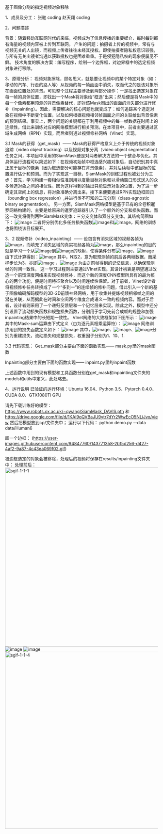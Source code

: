 基于图像分割的指定视频对象移除

1、成员及分工：
张驰
    coding
赵天翔
    coding

2、问题描述

背景：随着移动互联网时代的来临，视频成为了信息传播的重要媒介，每时每刻都有海量的视频内容被上传到互联网。
产生的问题：拍摄者上传的视频中，常有与视频无关的人出镜，而视频上传者往往未经其授权。即使拍摄者隐私权意识较强，与所有无关出镜者沟通以获取授权也是困难重重。于是侵犯隐私权的现象便屡见不鲜。
技术角度的解决方案：编写程序，绘制一个边界框，对边界框中的选定视频对象进行移除。

3、原理分析：
视频对象擦除，顾名思义，就是要让视频中的某个特定对象（如：移动的汽车、行走的路人等）从视频的每一帧画面中消失，取而代之的是该对象所在画面位置处的背景。可见整个过程主要涉及到两部分操作：一是找出选定对象在每一帧的具体位置，即找出一个Mask将对象给“框选”出来；然后便是将Mask中的每一个像素都用预测的背景像素替代，即对该Mask圈出的画面的消失部分进行修补（inpainting）。因此，需要解决的核心问题也就变成了：如何追踪某个选定对象在视频中不断变化位置，以及如何根据视频相邻帧画面之间的关联给出背景像素的预测结果。事实上，两个问题的关键都在于利用视频中的每一帧数据在时间上的连续性，借此来训练对应的网络模型进行相关预测。在本项目中，前者主要通过区域生成网络（RPN）实现，而后者则通过视频修补网络（VInet）实现。

3.1 Mask的获得（get_mask）——
Mask的获得严格意义上介于传统的视频对象追踪（video object tracking）以及视频对象分离（video object segmentation）任务之间，本项目中采用的SiamMask便是对两者解决方法的一个整合与优化。其具体运行流程可以简述如下：在视频初始帧中框选感兴趣对象后，自动识别其中真正属于目标的像素（因为框选部分可能存在背景像素），并对后续帧中该目标的位置进行估计和预测。而为了实现这一目标，SiamMask的训练过程也被划分为三步：首先，学习构建一套相似性准则用以度量目标对象和以滑动窗口形式送入的众多候选对象之间的相似性。因为这样得到的输出只能显示对象的位置，为了进一步确定其空间上的信息，将对象准确分离出来，接下来便要通过RPN实现边框回归（bounding box regression）,并进行类不可知的二元分割（class-agnostic binary segmentation）。
另一方面，SiamMask网络模型是基于已有的全卷积暹罗网络构建的，主要是给原来的暹罗追踪器引入了一个额外的分支和损失函数。而这一改变将得到两种SiamMask变体：三分支变体和双分支变体。其结构简图如下：
![image](https://user-images.githubusercontent.com/94847760/147634865-defadc54-a195-4edc-9baf-2eb9be56ef8e.png)
二者将分别优化多任务损失函数![image](https://user-images.githubusercontent.com/94847760/147635617-d4409682-f574-4058-b02d-2f8510873f7d.png)和![image](https://user-images.githubusercontent.com/94847760/147635638-5ba9df28-ce79-4d07-ac9f-c980e2b38ed6.png)，网络的训练也将围绕该目标展开。

3．2 视频修补（video_inpainting）——
设包含有消失区域的视频各帧为![image](https://user-images.githubusercontent.com/94847760/147635147-080ae3da-f633-42e6-84ea-9fda63b08bd2.png)，而填充了消失区域的真实视频各帧为![image](https://user-images.githubusercontent.com/94847760/147635187-06dfbe1f-b423-4a7e-9eb4-e6c401cbf073.png)，那么inpainting的目的就是学习一个从![image](https://user-images.githubusercontent.com/94847760/147635241-ed1168d2-1573-461c-bb2c-b20902842a89.png)到![image](https://user-images.githubusercontent.com/94847760/147635270-6273eb47-e3a3-44fd-bf44-522cd16b0a53.png)的映射，使得条件分布![image](https://user-images.githubusercontent.com/94847760/147635306-35046485-21e7-4a44-9666-373d8b9005bb.png)，![image](https://user-images.githubusercontent.com/94847760/147635405-140e75d2-785f-4122-b53a-48c3084be843.png)由下式计算得到：![image](https://user-images.githubusercontent.com/94847760/147635564-5a1931d4-83cd-4254-a478-c01860d2e09f.png)
其中，N取2，意为取预测帧的前后各两帧数据，而采样步长为3，亦即![image](https://user-images.githubusercontent.com/94847760/147636101-7abe505a-afc1-4709-9d7c-0fb5ee002153.png)
，![image](https://user-images.githubusercontent.com/94847760/147635710-79bfeec7-105c-4fd8-9c9d-bd17c095fde2.png)
为由之前帧得到的记忆信息，以确保预测帧的时间一致性。
这一学习过程则主要通过VInet实现。其设计初衷是期望通过改造一个前馈深度网络来实现视频修补，而这个新的深度CNN模型所具有的最为核心的两个功能，便是时间特征聚合以及时间连续性保留。对于前者，VInet设计者将视频修补任务转换成了一个“多到一”的连续帧的修补问题，借此引入一个新的基于图像编码解码模型的3D-2D前馈神经网络，用于收集并提炼视频相邻帧之间的潜在关联，从而据此在时间和空间两个维度合成语义一致的视频内容。而对于后者，设计者则采用了一个递归反馈层和一个记忆层来实现。除此之外，模型中还分别设置了流动损失函数和规整损失函数，分别用于学习先前合成帧的规整和加强inpainting结果中的长短期一致性。
VInet网络的大致框架如下图所示：
![image](https://user-images.githubusercontent.com/94847760/147635737-42c7a659-6aff-4514-a4dd-a224a131a069.png)
其中的Mask-sum运算由下式定义（⨀为逐元素相乘运算符）：
![image](https://user-images.githubusercontent.com/94847760/147635768-91155915-939b-4fd1-bae4-afd41c3d7a37.png)
网络训练用到的损失函数定义如下：
![image](https://user-images.githubusercontent.com/94847760/147635808-5e80e0f7-3a96-471b-937c-ecc7da9de28a.png)
其中，![image](https://user-images.githubusercontent.com/94847760/147635830-08635a52-8db0-4559-a5cc-882dcd1f43c9.png)、![image](https://user-images.githubusercontent.com/94847760/147635855-2ce2d4b0-fcb3-4acd-b2fc-9413311cce6e.png)、![image](https://user-images.githubusercontent.com/94847760/147635868-36d9999b-40c8-4f2a-93bc-91ce4bc7085f.png)分别为重建损失，流动损失和规整损失，权重因子分别为1、10、1.

3.3 代码实现：
Get_mask部分主要由下面的函数实现——
mask.py里的mask函数

Inpainting部分主要由下面的函数实现——
inpaint.py里的inpaint函数

上述函数中用到的现有模型和工具函数分别在get_mask和inpainting文件夹的models和utils中定义，此处略去。

4、运行说明
已验证的运行环境：Ubuntu 16.04、Python 3.5、Pytorch 0.4.0、CUDA 8.0、GTX1080Ti GPU 

请先下载训练好的模型：https://www.robots.ox.ac.uk/~qwang/SiamMask_DAVIS.pth 和 https://drive.google.com/file/d/1KAi9oQVBaJU9ytr7dYr2WwEcO5NLiJvo/view
然后把模型放到cp/文件夹中；
运行以下代码：
python demo.py --data data/Human6

画一个边框：
(https://user-images.githubusercontent.com/94847760/143771358-2b15d256-d427-4af2-9a87-4c43ea069f02.gif)

被边框选定的对象会被移除，处理后的视频将保存在results/inpainting文件夹中：
处理前后：<img width="591" alt="sgif-1-1-1" src="https://user-images.githubusercontent.com/94847760/143881800-5c1c44a6-f202-42c9-859a-7c9d02d39a95.PNG">
![image](https://user-images.githubusercontent.com/94847760/143882060-0e536e29-2b5e-42b2-930d-f0414e5abad8.png)
![image](https://user-images.githubusercontent.com/94847760/143882275-ad47415f-cfd2-49b6-8998-cf9eb8dd9e3e.png)
<img width="584" alt="sgif-1-1-4" src="https://user-images.githubusercontent.com/94847760/143883019-c0c60f37-242b-4d9c-bbbd-562e3c855622.PNG">
